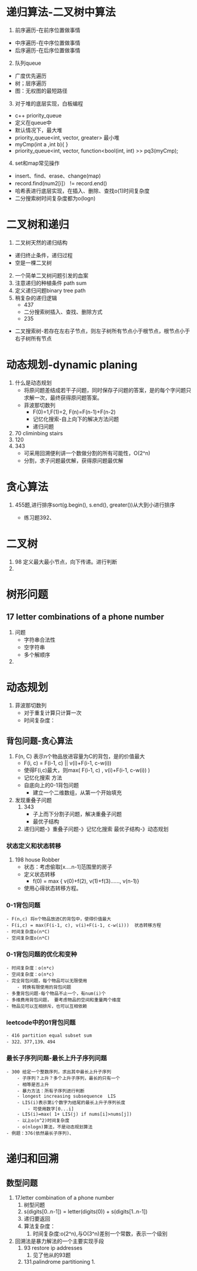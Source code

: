 # 递归算法-二叉树中算法
1. 前序遍历-在前序位置做事情
  - 中序遍历-在中序位置做事情
  - 后序遍历-在后序位置做事情
2. 队列queue
  - 广度优先遍历
  - 树；层序遍历
  - 图：无权图的最短路径
3. 对于堆的底层实现，白板编程
  - c++ priority_queue
  - 定义在queue中
  - 默认情况下，最大堆
  - priority_queue<int, vector<int>, greater<int>> 最小堆
  - myCmp(int a ,int b){ }
  - priority_queue<int, vector<int>, function<bool(int, int) >> pq3(myCmp);
4. set和map常见操作
  - insert、find、erase、change(map)
  - record.find(num2[i]） != record.end()
  - 哈希表进行底层实现，在插入、删除、查找o(1)时间复杂度
  - 二分搜索树时间复杂度都为o(logn)
# 二叉树和递归
1. 二叉树天然的递归结构
  - 递归终止条件，递归过程
  - 空是一棵二叉树
2. 一个简单二叉树问题引发的血案
3. 注意递归的种植条件 path sum
4. 定义递归问题binary tree path
5. 稍复杂的递归逻辑
    - 437
    - 二分搜索树插入、查找、删除方式
    - 235
- 二叉搜索树-若存在左右子节点，则左子树所有节点小于根节点，根节点小于右子树所有节点

# 动态规划-dynamic planing
1. 什么是动态规划
    - 将原问题差结成若干子问题，同时保存子问题的答案，是的每个字问题只求解一次，最终获得原问题答案。
    - 菲波那切数列
        - F(0)=1,F(1)=2, F(n)=F(n-1)+F(n-2)
        - 记忆化搜索-自上向下的解决方法问题
        - 递归问题
2. 70 climinbing stairs
3. 120
4. 343
    - 可采用回溯便利讲一个数做分割的所有可能性，O(2^n)
    - 分割，求子问题最优解，获得原问题最优解
# 贪心算法
1. 455题,进行排序sort(g.begin(), s.end(), greater<int>())从大到小进行排序
    - 练习题392、

# 二叉树
1. 98 定义最大最小节点，向下传递。进行判断
2. 

# 树形问题
## 17 letter combinations of a phone number
1. 问题
    - 字符串合法性
    - 空字符串
    - 多个解顺序
2. 

# 动态规划
1. 菲波那切数列
    - 对于重复计算只计算一次
    - 时间复杂度：

## 背包问题-贪心算法
1. F(n, C) 表示n个物品放进容量为C的背包，是的价值最大
    - F(i, c) = F(i-1, c) || v(i)+F(i-1, c-w(i))
    - 使得F(i,c)最大，则max( F(i-1, c) , v(i)+F(i-1, c-w(i)) )
    - 记忆化搜索 方法
    - 自底向上的0-1背包问题
        - 建立一个二维数组，从第一个开始填充 
2. 发现重叠子问题
    1. 343
        - 子上而下分割子问题，解决重叠子问题
        - 最优子结构
    2. 递归问题-》重叠子问题-》记忆化搜索
                 最优子结构-》动态规划
### 状态定义和状态转移
1. 198 house Robber
    - 状态：考虑偷取[x....n-1]范围里的房子
    - 定义状态转移
        - f(0) = max { v(0)+f(2), v(1)+f(3)......, v(n-1)}
    - 使用心得状态转移方程。
### 0-1背包问题
    - F(n,c) 将n个物品放进C的背包中，使得价值最大
    - F(i,c) = max(F(i-1, c), v(i)+F(i-1, c-w(i)))  状态转移方程
    - 时间复杂度o(n*C)
    - 空间复杂度o(n*C)
### 0-1背包问题的优化和变种
    - 时间复杂度：o(n*c)
    - 空间复杂度：o(n*c)
    - 完全背包问题，每个物品可以无限使用
        - 转换有限使用的背包问题
    - 多重背包问题-每个物品不止一个，有num(i)个
    - 多维费用背包问题， 要考虑物品的空间和重量两个维度
    - 物品见可以互相排斥，也可以互相依赖
### leetcode中的01背包问题
    - 416 partition equal subset sum
    - 322、377,139、494
### 最长子序列问题-最长上升子序列问题
    - 300 给定一个整数序列，求出其中最长上升子序列
        - 子序列？上升？多个上升子序列，最长的只有一个
        - 相等是否上升
        - 暴力方法：所有子序列进行判断
        - longest increasing subsequence  LIS
        - LIS(i)表示第i个数字为结尾的最长上升子序列长度
            - 可使用数字[0...i]
        - LIS(i)=max( 1+ LIS(j) if nums[i]>nums[j])
        - 以上o(n^2)时间复杂度
        - o(nlogn)算法，不是动态规划算法
    - 例题：376(依然最长子序列)、

# 递归和回溯
## 数型问题
1. 17.letter combination of a phone number
    1. 树型问题
    2. s(digits[0..n-1]) = letter(digits(0)) + s(digits[1..n-1])
    3. 递归要返回
    4. 算法复杂度：
        1. 时间复杂度:o(2^n),与O(3^n)差别一个常数，表示一个级别
2. 回溯法是暴力解法的一个主要实现手段
    1. 93 restore ip addresses
        1. 见了他从的93题
    2. 131.palindrome partitioning
        1. 